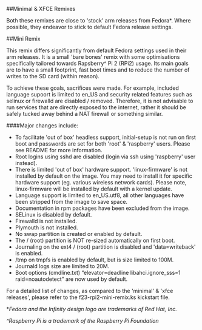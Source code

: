 ##Minimal & XFCE Remixes

Both these remixes are close to 'stock' arm releases from Fedora*. Where possible, they endeavor to stick to default Fedora release settings.

##Mini Remix

This remix differs significantly from default Fedora settings used in their arm releases. It is a small 'bare bones' remix with some optimisations specifically tailored towards Rapsberry^ Pi 2 (RPi2) usage. Its main goals are to have a small footprint, fast boot times and to reduce the number of writes to the SD card (within reason).

To achieve these goals, sacrifices were made. For example, included language supoort is limited to en_US and security related features such as selinux or firewalld are disabled / removed. Therefore, it is not advisable to run services that are directly exposed to the internet, rather it should be safely tucked away behind a NAT firewall or something similar.

####Major changes include:
- To facilitate 'out of box' headless support, initial-setup is not run on first boot and passwords are set for both 'root' & 'raspberry' users. Please see README for more information.
- Root logins using sshd are disabled (login via ssh using 'raspberry' user instead).
- There is limited 'out of box' hardware support. 'linux-firmware' is not installed by default on the image. You may need to install it for specific hardware support (eg. various wireless network cards). Please note, linux-firmware will be installed by default with a kernel update.
- Language support is limited to en_US.utf8, all other languages have been stripped from the image to save space.
- Documentation in rpm packages have been excluded from the image.
- SELinux is disabled by default.
- Firewalld is not installed.
- Plymouth is not installed.
- No swap partition is created or enabled by default.
- The / (root) partition is NOT re-sized automatically on first boot.
- Journaling on the ext4 / (root) partition is disabled and 'data=writeback' is enabled.
- /tmp on tmpfs is enabled by default, but is size limited to 100M.
- Journald logs size are limited to 20M.
- Boot options (cmdline.txt) “elevator=deadline libahci.ignore_sss=1 raid=noautodetect” are now used by default.

For a detailed list of changes, as compared to the 'minimal' & 'xfce releases', please refer to the f23-rpi2-mini-remix.ks kickstart file.

**Fedora and the Infinity design logo are trademarks of Red Hat, Inc.*

*^Raspberry Pi is a trademark of the Raspberry Pi Foundation*

